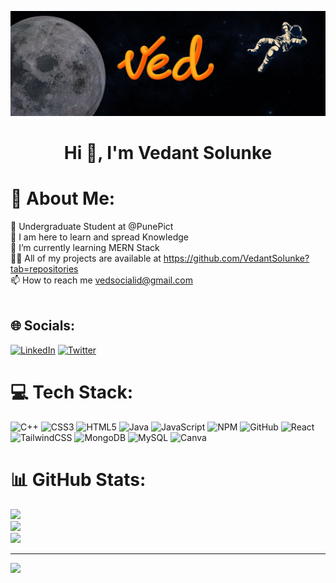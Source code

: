 ![logo](https://github.com/VedantSolunke/VedantSolunke/blob/main/Black%20Typographic%20Retro%20Moon%20and%20Astronaut%20Twitter%20Header.png)

<h1 align="center">Hi 👋, I'm Vedant Solunke</h1>


# 💫 About Me:
🔭 Undergraduate Student at @PunePict <br>💬 I am here to learn and spread Knowledge <br>🌱 I’m currently learning MERN Stack<br>👨‍💻 All of my projects are available at https://github.com/VedantSolunke?tab=repositories<br>📫 How to reach me vedsocialid@gmail.com<br><br>


## 🌐 Socials:
[![LinkedIn](https://img.shields.io/badge/LinkedIn-%230077B5.svg?logo=linkedin&logoColor=white)](https://linkedin.com/in/https://www.linkedin.com/in/vedantsolunke/) [![Twitter](https://img.shields.io/badge/Twitter-%231DA1F2.svg?logo=Twitter&logoColor=white)](https://twitter.com/https://twitter.com/VedantSolunke) 

# 💻 Tech Stack:
![C++](https://img.shields.io/badge/c++-%2300599C.svg?style=for-the-badge&logo=c%2B%2B&logoColor=white) ![CSS3](https://img.shields.io/badge/css3-%231572B6.svg?style=for-the-badge&logo=css3&logoColor=white) ![HTML5](https://img.shields.io/badge/html5-%23E34F26.svg?style=for-the-badge&logo=html5&logoColor=white) ![Java](https://img.shields.io/badge/java-%23ED8B00.svg?style=for-the-badge&logo=java&logoColor=white) ![JavaScript](https://img.shields.io/badge/javascript-%23323330.svg?style=for-the-badge&logo=javascript&logoColor=%23F7DF1E) ![NPM](https://img.shields.io/badge/NPM-%23000000.svg?style=for-the-badge&logo=npm&logoColor=white) ![GitHub](https://img.shields.io/badge/GitHub-%23121011.svg?style=for-the-badge&logo=github&logoColor=white) ![React](https://img.shields.io/badge/react-%2320232a.svg?style=for-the-badge&logo=react&logoColor=%2361DAFB) ![TailwindCSS](https://img.shields.io/badge/tailwindcss-%2338B2AC.svg?style=for-the-badge&logo=tailwind-css&logoColor=white) ![MongoDB](https://img.shields.io/badge/MongoDB-%234ea94b.svg?style=for-the-badge&logo=mongodb&logoColor=white) ![MySQL](https://img.shields.io/badge/mysql-%2300f.svg?style=for-the-badge&logo=mysql&logoColor=white) ![Canva](https://img.shields.io/badge/Canva-%2300C4CC.svg?style=for-the-badge&logo=Canva&logoColor=white)
# 📊 GitHub Stats:
![](https://github-readme-stats.vercel.app/api?username=VedantSolunke&theme=radical&hide_border=false&include_all_commits=true&count_private=true)<br/>
![](https://github-readme-streak-stats.herokuapp.com/?user=VedantSolunke&theme=radical&hide_border=false)<br/>
![](https://github-readme-stats.vercel.app/api/top-langs/?username=VedantSolunke&theme=radical&hide_border=false&include_all_commits=true&count_private=true&layout=compact)

---
[![](https://visitcount.itsvg.in/api?id=VedantSolunke&icon=0&color=3)](https://visitcount.itsvg.in)

<!-- Proudly created with GPRM ( https://gprm.itsvg.in ) -->
